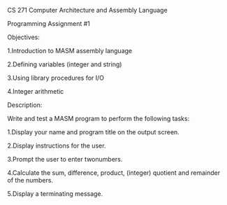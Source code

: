 CS 271 Computer Architecture and Assembly Language

Programming Assignment #1

Objectives:

  1.Introduction to MASM assembly language
  
  2.Defining variables (integer and string)
  
  3.Using library procedures for I/O
  
  4.Integer arithmetic

Description: 

  Write and test a MASM program to perform the following tasks:
  
  1.Display your name and program title on the output screen.
  
  2.Display instructions for the user.
  
  3.Prompt the user to enter twonumbers.
  
  4.Calculate the sum, difference, product, (integer) quotient and remainder of the numbers.
  
  5.Display a terminating message.
 
